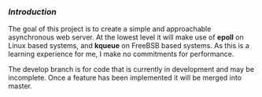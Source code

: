 ### _Introduction_

The goal of this project is to create a simple and approachable asynchronous web server. At the lowest level it will make use of **epoll** on Linux based systems, and **kqueue** on FreeBSB based systems. As this is a learning experience for me, I make no commitments for performance.


The develop branch is for code that is currently in development and may be incomplete. Once a feature has been implemented it will be merged into master.